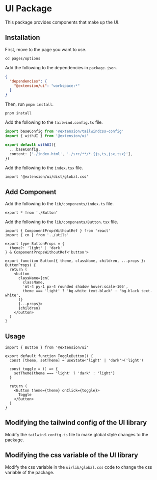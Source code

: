 # UI Package

This package provides components that make up the UI.

## Installation

First, move to the page you want to use.

```shell
cd pages/options
```

Add the following to the dependencies in `package.json`.

```json
{
  "dependencies": {
    "@extension/ui": "workspace:*"
  }
}
```

Then, run `pnpm install`.

```shell
pnpm install
```

Add the following to the `tailwind.config.ts` file.

```ts
import baseConfig from '@extension/tailwindcss-config'
import { withUI } from '@extension/ui'

export default withUI({
  ...baseConfig,
  content: ['./index.html', './src/**/*.{js,ts,jsx,tsx}'],
})
```

Add the following to the `index.tsx` file.

```tsx
import '@extension/ui/dist/global.css'
```

## Add Component

Add the following to the `lib/components/index.ts` file.

```tsx
export * from './Button'
```

Add the following to the `lib/components/Button.tsx` file.

```tsx
import { ComponentPropsWithoutRef } from 'react'
import { cn } from '../utils'

export type ButtonProps = {
  theme?: 'light' | 'dark'
} & ComponentPropsWithoutRef<'button'>

export function Button({ theme, className, children, ...props }: ButtonProps) {
  return (
    <button
      className={cn(
        className,
        'mt-4 py-1 px-4 rounded shadow hover:scale-105',
        theme === 'light' ? 'bg-white text-black' : 'bg-black text-white',
      )}
      {...props}>
      {children}
    </button>
  )
}
```

## Usage

```tsx
import { Button } from '@extension/ui'

export default function ToggleButton() {
  const [theme, setTheme] = useState<'light' | 'dark'>('light')

  const toggle = () => {
    setTheme(theme === 'light' ? 'dark' : 'light')
  }

  return (
    <Button theme={theme} onClick={toggle}>
      Toggle
    </Button>
  )
}
```

## Modifying the tailwind config of the UI library

Modify the `tailwind.config.ts` file to make global style changes to the package.

## Modifying the css variable of the UI library

Modify the css variable in the `ui/lib/global.css` code to change the css variable of the package.
